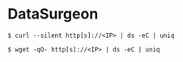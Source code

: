 # DataSurgeon

```
$ curl --silent http[s]://<IP> | ds -eC | uniq

$ wget -qO- http[s]://<IP> | ds -eC | uniq
```